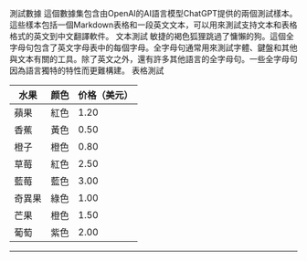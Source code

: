 測試數據
這個數據集包含由OpenAI的AI語言模型ChatGPT提供的兩個測試樣本。
這些樣本包括一個Markdown表格和一段英文文本，可以用來測試支持文本和表格格式的英文到中文翻譯軟件。
文本測試
敏捷的褐色狐狸跳過了慵懶的狗。這個全字母句包含了英文字母表中的每個字母。全字母句通常用來測試字體、鍵盤和其他與文本有關的工具。除了英文之外，還有許多其他語言的全字母句。一些全字母句因為語言獨特的特性而更難構建。
表格測試

| 水果 | 颜色 | 价格（美元） |
| --- | --- | --- |
| 蘋果 | 紅色 | 1.20 |
| 香蕉 | 黃色 | 0.50 |
| 橙子 | 橙色 | 0.80 |
| 草莓 | 紅色 | 2.50 |
| 藍莓 | 藍色 | 3.00 |
| 奇異果 | 綠色 | 1.00 |
| 芒果 | 橙色 | 1.50 |
| 葡萄 | 紫色 | 2.00 |

---

